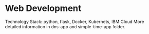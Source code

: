 # Web Development
Technology Stack: python, flask, Docker, Kubernets, IBM Cloud
More detailed information in dns-app and simple-time-app folder.
